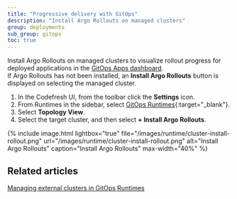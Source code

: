 ```yaml
---
title: "Progressive delivery with GitOps"
description: "Install Argo Rollouts on managed clusters"
group: deployments
sub_group: gitops
toc: true
---
```



Install Argo Rollouts on managed clusters to visualize rollout progress for deployed applications in the [GitOps Apps dashboard]({{site.baseurl}}/docs/deployments/gitops/monitor-application/#rollout-progress).  
If Argo Rollouts has not been installed, an **Install Argo Rollouts** button is displayed on selecting the managed cluster. 

1. In the Codefresh UI, from the toolbar click the **Settings** icon.
1. From Runtimes in the sidebar, select [GitOps Runtimes](https://g.codefresh.io/2.0/account-settings/runtimes){:target="\_blank"}.
1. Select **Topology View**.
1. Select the target cluster, and then select **+ Install Argo Rollouts**.
 
{% include 
	image.html 
	lightbox="true" 
	file="/images/runtime/cluster-install-rollout.png" 
	url="/images/runtime/cluster-install-rollout.png" 
	alt="Install Argo Rollouts" 
	caption="Install Argo Rollouts"
  max-width="40%" 
%}

## Related articles
[Managing external clusters in GitOps Runtimes]({{site.baseurl}}/docs/installation/gitops/managed-cluster/)  
